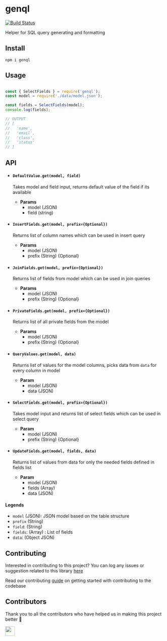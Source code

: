 # genql

[![Build Status](https://api.travis-ci.com/arshadkazmi42/genql.svg?branch=master)](https://api.travis-ci.com/arshadkazmi42/genql)

Helper for SQL query generating and formatting

## Install

```
npm i genql
```

## Usage

```javascript

const { SelectFields } = require('genql');
const model = require('./data/model.json');

const fields = SelectFields(model);
console.log(fields);

// OUTPUT
// [
//   'name',
//   'email',
//   'class',
//   'status'
// ]

```

## API

- #### `DefaultValue.get(model, field)`
  Takes model and field input, returns default value of the field if its available
  - **Params**
    - model (JSON)
    - field (string)

- #### `InsertFields.get(model, prefix={Optional})`
  Returns list of column names which can be used in insert query
  - **Params**
    - model (JSON)
    - prefix (String) {Optional}

- #### `JoinFields.get(model, prefix={Optional})`
  Returns list of fields from model which can be used in join queries
  - **Params**
    - model (JSON)
    - prefix (String) {Optional}

- #### `PrivateFields.get(model, prefix={Optional})`
  Returns list of all private fields from the model
  - **Params**
    - model (JSON)
    - prefix (String) {Optional}

- #### `QueryValues.get(model, data)`
  Returns list of values for the model columns, picks data from `data` for every column in model
  - **Param**
    - model (JSON)
    - data (JSON)

- #### `SelectFields.get(model, prefix={Optional})`
  Takes model input and returns list of select fields which can be used in select query
  - **Param**
    - model (JSON)
    - prefix (String) {Optional}

- #### `UpdateFields.get(model, fields, data)`
  Returns list of values from data for only the needed fields defined in fields list
  - **Param**
    - model (JSON)
    - fields (Array)
    - data (JSON)

#### Legends

- `model` (JSON): JSON model based on the table structure
- `prefix` (String)
- `field`: (String)
- `fields`: (Array) : List of fields
- `data`: (Object JSON)


## Contributing

Interested in contributing to this project?
You can log any issues or suggestion related to this library [here](https://github.com/arshadkazmi42/genql/issues/new)

Read our contributing [guide](CONTRIBUTING.md) on getting started with contributing to the codebase

## Contributors

Thank you to all the contributors who have helped us in making this project better :raised_hands:

<a href="https://github.com/arshadkazmi42"><img src="https://github.com/arshadkazmi42.png" width="30" /></a>


